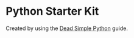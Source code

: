 # Python Starter Kit

Created by using the [Dead Simple Python](https://dev.to/codemouse92/introducing-dead-simple-python-563o) guide.
